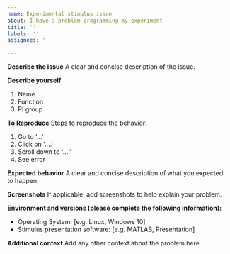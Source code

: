 ```yaml
---
name: Experimental stimulus issue
about: I have a problem programming my experiment
title: ''
labels: ''
assignees: ''

---
```


**Describe the issue**
A clear and concise description of the issue.

**Describe yourself**
1. Name
2. Function
3. PI group

**To Reproduce**
Steps to reproduce the behavior:
1. Go to '...'
2. Click on '....'
3. Scroll down to '....'
4. See error

**Expected behavior**
A clear and concise description of what you expected to happen.

**Screenshots**
If applicable, add screenshots to help explain your problem.

**Environment and versions (please complete the following information):**
 - Operating System: [e.g. Linux, Windows 10]
 - Stimulus presentation software: [e.g. MATLAB, Presentation]
 

**Additional context**
Add any other context about the problem here.

